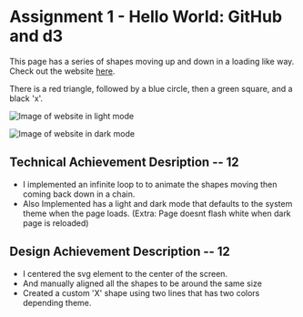 Assignment 1 - Hello World: GitHub and d3  
===

This page has a series of shapes moving up and down in a loading like way. Check out the website [here](https://alancuriel.github.io/01-ghd3-1/).

There is a red triangle, followed by a blue circle, then a green square, and a black 'x'.

![Image of website in light mode](https://github.com/alancuriel/01-ghd3-1/blob/main/image.png?raw=true)

![Image of website in dark mode](https://github.com/alancuriel/01-ghd3-1/blob/main/image-dark.png?raw=true)


Technical Achievement Desription -- 12  
---
- I implemented an infinite loop to to animate the shapes moving then coming back down in a chain. 
- Also  Implemented has a light and dark mode that defaults to the system theme when the page loads. (Extra: Page doesnt flash white when dark page is reloaded)

Design Achievement Description -- 12
---
- I centered the svg element to the center of the screen.
- And manually aligned all the shapes to be around the same size
- Created a custom 'X' shape using two lines that has two colors depending theme.


